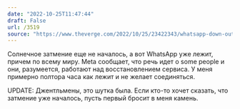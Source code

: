 ```yaml
---
date: "2022-10-25T11:47:44"
draft: False
url: /3519
source: "https://www.theverge.com/2022/10/25/23422343/whatsapp-down-outage"
---
```


Солнечное затмение еще не началось, а вот WhatsApp уже лежит, причем по всему миру. Meta сообщает, что речь идет о some people и они, разумеется, работают над восстановлением сервиса. У меня примерно полтора часа как лежит и не желает соединяться.

UPDATE: Джентльмены, это шутка была. Если кто-то хочет сказать, что  затмение уже началось, пусть первый бросит в меня камень.
